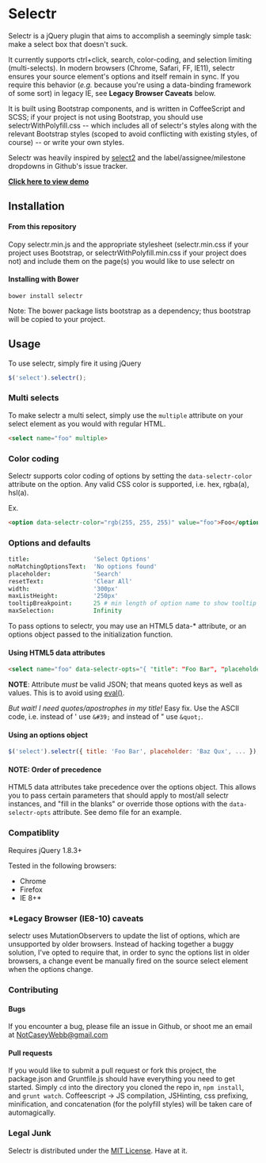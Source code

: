 # Selectr

Selectr is a jQuery plugin that aims to accomplish a seemingly simple task: make a select box that doesn't suck.

It currently supports ctrl+click, search, color-coding, and selection limiting (multi-selects). In modern browsers (Chrome, Safari, FF, IE11), selectr ensures your source element's options and itself remain in sync. If you require this behavior (_e.g._ because you're using a data-binding framework of some sort) in legacy IE, see **Legacy Browser Caveats** below.

It is built using Bootstrap components, and is written in CoffeeScript and SCSS; if your project is not using Bootstrap, you should use selectrWithPolyfill.css -- which includes all of selectr's styles along with the relevant Bootstrap styles (scoped to avoid conflicting with existing styles, of course) -- or write your own styles.

Selectr was heavily inspired by [select2](https://github.com/ivaynberg/select2) and the label/assignee/milestone dropdowns in Github's issue tracker.

__[Click here to view demo](http://caseywebb.github.io/selectr)__

## Installation

#### From this repository

Copy selectr.min.js and the appropriate stylesheet (selectr.min.css if your project uses Bootstrap, or selectrWithPolyfill.min.css if your project does not) and include them on the page(s) you would like to use selectr on

#### Installing with Bower

`bower install selectr`

Note: The bower package lists bootstrap as a dependency; thus bootstrap will be copied to your project.

## Usage

To use selectr, simply fire it using jQuery

```javascript
$('select').selectr();
```

### Multi selects

To make selectr a multi select, simply use the `multiple` attribute on your select element as you would with regular HTML.

```html
<select name="foo" multiple>
```

### Color coding

Selectr supports color coding of options by setting the `data-selectr-color` attribute on the option. Any valid CSS color is supported, i.e. hex, rgba(a), hsl(a).

Ex.
```html
<option data-selectr-color="rgb(255, 255, 255)" value="foo">Foo</option>
```

### Options and defaults

```coffeescript
title:                  'Select Options'
noMatchingOptionsText:  'No options found'
placeholder:            'Search'
resetText:              'Clear All'
width:                  '300px'
maxListHeight:          '250px'
tooltipBreakpoint:      25 # min length of option name to show tooltip on
maxSelection:           Infinity
```

To pass options to selectr, you may use an HTML5 data-* attribute, or an options object passed to the initialization function.

#### Using HTML5 data attributes

```html
<select name="foo" data-selectr-opts="{ "title": "Foo Bar", "placeholder": "Bax Qux", "maxSelection": 5, ... }" multiple>
```

__NOTE__: Attribute _must_ be valid JSON; that means quoted keys as well as values. This is to avoid using [eval()](http://stackoverflow.com/questions/86513/why-is-using-the-javascript-eval-function-a-bad-idea).

_But wait! I need quotes/apostrophes in my title!_
Easy fix. Use the ASCII code, i.e. instead of ' use `&#39;` and instead of " use `&quot;`.

#### Using an options object

```javascript
$('select').selectr({ title: 'Foo Bar', placeholder: 'Baz Qux', ... });
```

#### NOTE: Order of precedence

HTML5 data attributes take precedence over the options object. This allows you to pass certain parameters that should apply to most/all selectr instances, and "fill in the blanks" or override those options with the `data-selectr-opts` attribute. See demo file for an example.

### Compatiblity

Requires jQuery 1.8.3+

Tested in the following browsers:

- Chrome
- Firefox
- IE 8+*

### *Legacy Browser (IE8-10) caveats

selectr uses MutationObservers to update the list of options, which are unsupported by older browsers. Instead of hacking together a buggy solution,
I've opted to require that, in order to sync the options list in older browsers, a change event be manually fired on the source select element when the options change.

### Contributing

#### Bugs

If you encounter a bug, please file an issue in Github, or shoot me an email at NotCaseyWebb@gmail.com

#### Pull requests

If you would like to submit a pull request or fork this project, the package.json and Gruntfile.js should have everything you need to get started. Simply `cd` into the directory you cloned the repo in, `npm install`, and `grunt watch`. Coffeescript -> JS compilation, JSHinting, css prefixing, minification, and concatenation (for the polyfill styles) will be taken care of automagically.

### Legal Junk

Selectr is distributed under the [MIT License](http://opensource.org/licenses/mit-license.php). Have at it.
